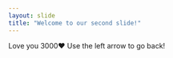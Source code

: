 ```yaml
---
layout: slide
title: "Welcome to our second slide!"
---
```

Love you 3000❤️
Use the left arrow to go back!
